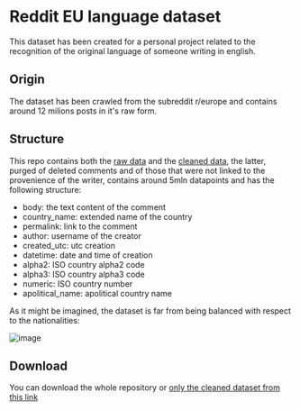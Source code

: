 # Reddit EU language dataset
This dataset has been created for a personal project related to the recognition of the original language of someone writing in english.

## Origin
The dataset has been crawled from the subreddit r/europe and contains around 12 milions posts in it's raw form.

## Structure

This repo contains both the [raw data](https://github.com/Tsadoq/Reddit_EU_language_dataset/tree/main/data) and the [cleaned data](https://github.com/Tsadoq/Reddit_EU_language_dataset/tree/main/cleaned_data), the latter, purged of deleted comments and of those that were not linked to the provenience of the writer, contains around 5mln datapoints and has the following structure:

* body: the text content of the comment
* country_name: extended name of the country
* permalink: link to the comment
* author: username of the creator
* created_utc: utc creation 
* datetime: date and time of creation
* alpha2: ISO country alpha2 code
* alpha3: ISO country alpha3 code
* numeric: ISO country number
* apolitical_name: apolitical country name

As it might be imagined, the dataset is far from being balanced with respect to the nationalities:

![image](https://user-images.githubusercontent.com/28503469/131318115-0eafb47b-8898-4f36-b1d1-8216308668ea.png)

## Download
You can download the whole repository or [only the cleaned dataset from this link](https://downgit.github.io/#/home?url=https://github.com/Tsadoq/Reddit_EU_language_dataset/tree/main/cleaned_data)
